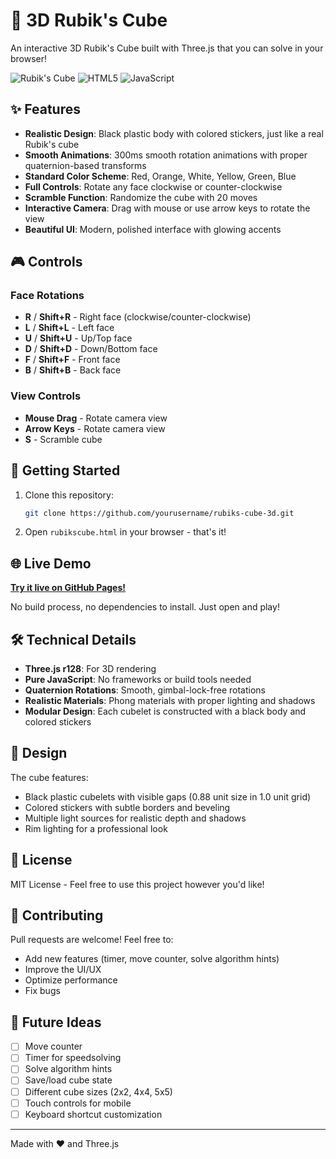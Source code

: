 # 🎲 3D Rubik's Cube

An interactive 3D Rubik's Cube built with Three.js that you can solve in your browser!

![Rubik's Cube](https://img.shields.io/badge/Three.js-r128-blue)
![HTML5](https://img.shields.io/badge/HTML5-E34F26?logo=html5&logoColor=white)
![JavaScript](https://img.shields.io/badge/JavaScript-F7DF1E?logo=javascript&logoColor=black)

## ✨ Features

- **Realistic Design**: Black plastic body with colored stickers, just like a real Rubik's cube
- **Smooth Animations**: 300ms smooth rotation animations with proper quaternion-based transforms
- **Standard Color Scheme**: Red, Orange, White, Yellow, Green, Blue
- **Full Controls**: Rotate any face clockwise or counter-clockwise
- **Scramble Function**: Randomize the cube with 20 moves
- **Interactive Camera**: Drag with mouse or use arrow keys to rotate the view
- **Beautiful UI**: Modern, polished interface with glowing accents

## 🎮 Controls

### Face Rotations
- **R** / **Shift+R** - Right face (clockwise/counter-clockwise)
- **L** / **Shift+L** - Left face
- **U** / **Shift+U** - Up/Top face
- **D** / **Shift+D** - Down/Bottom face
- **F** / **Shift+F** - Front face
- **B** / **Shift+B** - Back face

### View Controls
- **Mouse Drag** - Rotate camera view
- **Arrow Keys** - Rotate camera view
- **S** - Scramble cube

## 🚀 Getting Started

1. Clone this repository:
   ```bash
   git clone https://github.com/yourusername/rubiks-cube-3d.git
   ```

2. Open `rubikscube.html` in your browser - that's it!

## 🌐 Live Demo

**[Try it live on GitHub Pages!](https://yourusername.github.io/rubiks-cube-3d/rubikscube.html)**

No build process, no dependencies to install. Just open and play!

## 🛠️ Technical Details

- **Three.js r128**: For 3D rendering
- **Pure JavaScript**: No frameworks or build tools needed
- **Quaternion Rotations**: Smooth, gimbal-lock-free rotations
- **Realistic Materials**: Phong materials with proper lighting and shadows
- **Modular Design**: Each cubelet is constructed with a black body and colored stickers

## 🎨 Design

The cube features:
- Black plastic cubelets with visible gaps (0.88 unit size in 1.0 unit grid)
- Colored stickers with subtle borders and beveling
- Multiple light sources for realistic depth and shadows
- Rim lighting for a professional look

## 📝 License

MIT License - Feel free to use this project however you'd like!

## 🤝 Contributing

Pull requests are welcome! Feel free to:
- Add new features (timer, move counter, solve algorithm hints)
- Improve the UI/UX
- Optimize performance
- Fix bugs

## 🎯 Future Ideas

- [ ] Move counter
- [ ] Timer for speedsolving
- [ ] Solve algorithm hints
- [ ] Save/load cube state
- [ ] Different cube sizes (2x2, 4x4, 5x5)
- [ ] Touch controls for mobile
- [ ] Keyboard shortcut customization

---

Made with ❤️ and Three.js

